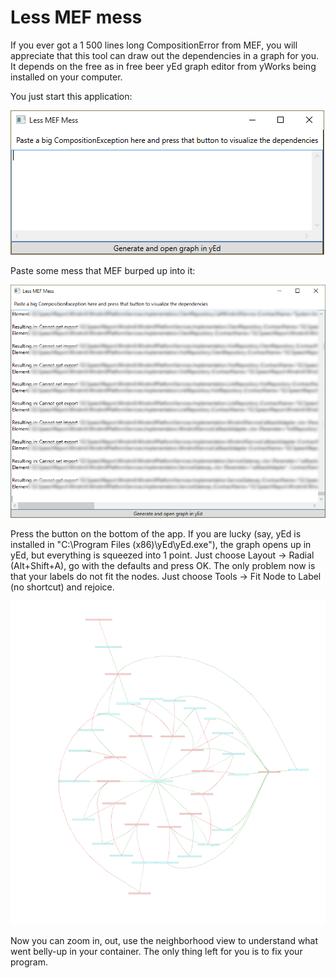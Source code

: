 # Less MEF mess

If you ever got a 1 500 lines long CompositionError from MEF, you will appreciate that this tool can draw out the dependencies in a 
graph for you. It depends on the free as in free beer yEd graph editor from yWorks being installed on your computer.

You just start this application:

![startup screen](screenshots/startup.png?raw=true "Startup screen")

Paste some mess that MEF burped up into it:

![after the paste](screenshots/adding_some_mess.png?raw=true "Added 1 500 lines of CompositionError")

Press the button on the bottom of the app. If you are lucky (say, yEd is installed in "C:\Program Files (x86)\yEd\yEd.exe"), the
graph opens up in yEd, but everything is squeezed into 1 point. Just choose Layout -> Radial (Alt+Shift+A), go with the defaults and
press OK. The only problem now is that your labels do not fit the nodes. Just choose Tools -> Fit Node to Label (no shortcut) and
rejoice.

![a poisonous flower](screenshots/graphed_out.png?raw=true "Finally yEd shows you the dependencies")

Now you can zoom in, out, use the neighborhood view to understand what went belly-up in your container. The only thing left for you is
to fix your program.